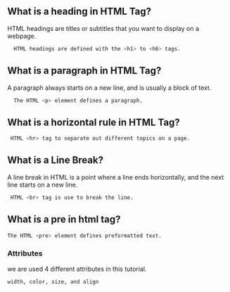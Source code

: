 
## What is a heading in HTML Tag?

HTML headings are titles or subtitles that you want to display on a webpage.

```bash
  HTML headings are defined with the <h1> to <h6> tags.
```


## What is a paragraph in HTML Tag?

A paragraph always starts on a new line, and is usually a block of text.

```bash
  The HTML <p> element defines a paragraph.
```

## What is a horizontal rule in HTML Tag?

```bash
 HTML <hr> tag to separate out different topics on a page.
```

## What is a Line Break?

A line break in HTML is a point where a line ends horizontally, and the next line starts on a new line.

```bash
 HTML <br> tag is use to break the line.
```

## What is a pre in html tag?

```bash
The HTML <pre> element defines preformatted text.
```

### Attributes

we are used 4 different attributes in this tutorial.

```bash
width, color, size, and align
```
